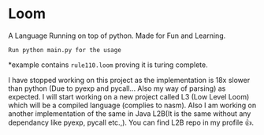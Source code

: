 # Loom
A Language Running on top of python. Made for Fun and Learning. 

`Run python main.py for the usage`

*example contains `rule110.loom` proving it is turing complete.

I have stopped working on this project as the implementation is 18x slower than python (Due to pyexp and pycall... Also my way of parsing) as expected. I will start working on a new project called L3 (Low Level Loom) which will be a compiled language (complies to nasm). Also I am working on another implementation of the same in Java L2B(It is the same without any dependancy like pyexp, pycall etc.,). You can find L2B repo in my profile :+1:.
